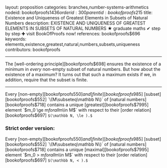 layout: proposition
categories: branches,number-systems-arithmetics
nodeid: bookofproofs$1436
orderid: 300
parentid: bookofproofs$215
title: Existence and Uniqueness of Greatest Elements in Subsets of Natural Numbers
description: EXISTENCE AND UNIQUENESS OF GREATEST ELEMENTS IN SUBSETS OF NATURAL NUMBERS &#9733; graduate maths &#10004; step by step &#10010; visit BookOfProofs now!
references: bookofproofs$696
keywords: elements,existence,greatest,natural,numbers,subsets,uniqueness
contributors: bookofproofs

---
The [well-ordering principle][bookofproofs$698] ensures the existence of a minimum in _every_ non-empty subset of natural numbers. But how about the existence of a maximum? It turns out that such a maximum exists if we, in addition, require that the subset is finite.

---

Every [non-empty][bookofproofs$550] and [finite][bookofproofs$985] [subset][bookofproofs$552] `\(M\subseteq\mathbb N\)` of [natural numbers][bookofproofs$718] contains a unique [greatest][bookofproofs$7995] element `$m_0 \ge m$` for all `$m\in M$` with respect to their [order relation][bookofproofs$697] `$(\mathbb N, \le ).$`

### Strict order version:

Every [non-empty][bookofproofs$550] and [finite][bookofproofs$985] [subset][bookofproofs$552] `\(M\subseteq\mathbb N\)` of [natural numbers][bookofproofs$718] contains a unique [maximal][bookofproofs$7995] element `$m_0 > m$` for all `$m\in M$` with respect to their [order relation][bookofproofs$697] `$(\mathbb N, < ).$`
